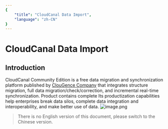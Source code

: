 ```yaml
---
{
    "title": "CloudCanal Data Import",
    "language": "zh-CN"
}
---
```


<!--
Licensed to the Apache Software Foundation (ASF) under one
or more contributor license agreements.  See the NOTICE file
distributed with this work for additional information
regarding copyright ownership.  The ASF licenses this file
to you under the Apache License, Version 2.0 (the
"License"); you may not use this file except in compliance
with the License.  You may obtain a copy of the License at

  http://www.apache.org/licenses/LICENSE-2.0

Unless required by applicable law or agreed to in writing,
software distributed under the License is distributed on an
"AS IS" BASIS, WITHOUT WARRANTIES OR CONDITIONS OF ANY
KIND, either express or implied.  See the License for the
specific language governing permissions and limitations
under the License.
-->

# CloudCanal Data Import

## Introduction

CloudCanal Community Edition is a free data migration and synchronization platform published by [ClouGence Company](https://www.clougence.com) that integrates structure migration, full data migration/check/correction, and incremental real-time synchronization. Product contains complete
Its productization capabilities help enterprises break data silos, complete data integration and interoperability, and make better use of data.
![image.png](/images/cloudcanal/cloudcanal-1.jpg)

> There is no English version of this document, please switch to the Chinese version.
